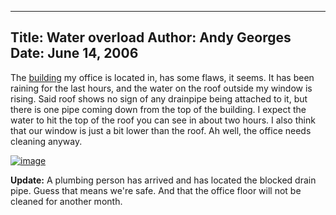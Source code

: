 -----
Title:  Water overload
Author: Andy Georges
Date: June 14, 2006
-----







The [building](http://www.flickr.com/photos/itkovian/88531260/) my
office is located in, has some flaws, it seems. It has been raining for
the last hours, and the water on the roof outside my window is rising.
Said roof shows no sign of any drainpipe being attached to it, but there
is one pipe coming down from the top of the building. I expect the water
to hit the top of the roof you can see in about two hours. I also think
that our window is just a bit lower than the roof. Ah well, the office
needs cleaning anyway.


[![image](C52F817C-F056-483C-9198-5F3842F792CE-1.jpg)](http://www.flickr.com/photos/itkovian/167072515/)


**Update:** A plumbing person has arrived and has located the blocked
drain pipe. Guess that means we're safe. And that the office floor will
not be cleaned for another month.




